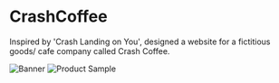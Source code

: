 # CrashCoffee
Inspired by 'Crash Landing on You', designed a website for a fictitious goods/ cafe company called Crash Coffee.

![Banner](https://i.imgur.com/gwZWxT9.jpg)
![Product Sample](https://i.imgur.com/agR0FOZ.png)
